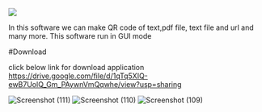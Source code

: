 <img hight="80vh" src="
![black and blue combination logo for a QR code generator](https://github.com/user-attachments/assets/281a415d-e498-4fd3-bfaa-7c1c1f33e7a7)">

In this software we can make QR code of text,pdf file, text file and url and many more.  This software run in GUI mode  

#Download
  
click below link for download application <br>
https://drive.google.com/file/d/1qTq5XIQ-ewB7UolQ_Gm_PAywnVmQqwhe/view?usp=sharing

![Screenshot (111)](https://github.com/Karan-Kumar-Mishra/QR-CODE-generator/assets/93134411/053c75c4-3ee2-4d34-8138-e08e2f7f9278)
![Screenshot (110)](https://github.com/Karan-Kumar-Mishra/QR-CODE-generator/assets/93134411/0d3b1cff-a125-458c-b215-f77c3b0fd5ad)
![Screenshot (109)](https://github.com/Karan-Kumar-Mishra/QR-CODE-generator/assets/93134411/91f658ec-bf3d-469a-8ede-21235197d5ef)
